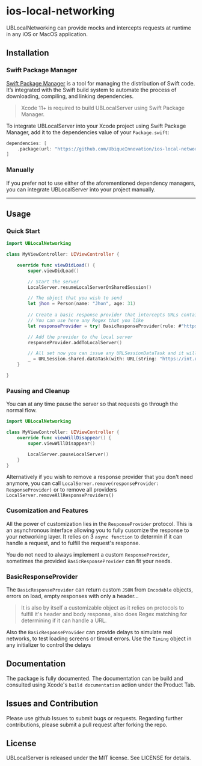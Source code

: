 # ios-local-networking

UBLocalNetworking can provide mocks and intercepts requests at runtime in any iOS or MacOS application.

## Installation

### Swift Package Manager

[Swift Package Manager](https://swift.org/package-manager/) is a tool for managing the distribution of Swift code. It’s integrated with the Swift build system to automate the process of downloading, compiling, and linking dependencies.

> Xcode 11+ is required to build UBLocalServer using Swift Package Manager.

To integrate UBLocalServer into your Xcode project using Swift Package Manager, add it to the dependencies value of your `Package.swift`:

```swift
dependencies: [
    .package(url: "https://github.com/UbiqueInnovation/ios-local-networking", .upToNextMajor(from: "1.0.0"))
]
```

### Manually

If you prefer not to use either of the aforementioned dependency managers, you can integrate UBLocalServer into your project manually.

---

## Usage

### Quick Start

```swift
import UBLocalNetworking

class MyViewController: UIViewController {

    override func viewDidLoad() {
        super.viewDidLoad()

        // Start the server
        LocalServer.resumeLocalServerOnSharedSession()

        // The object that you wish to send
        let jhon = Person(name: "Jhon", age: 31)
        
        // Create a basic response provider that intercepts URLs containing persons
        // You can use here any Regex that you like
        let responseProvider = try! BasicResponseProvider(rule: #"https://.*/persons/.*"#, encodable: jhon)

        // Add the provider to the local server
        responseProvider.addToLocalServer()

        // All set now you can issue any URLSessionDataTask and it will get your object back
        _ = URLSession.shared.dataTask(with: URL(string: "https://int.ubique.ch/persons/123")!)
    }

}
```

### Pausing and Cleanup

You can at any time pause the server so that requests go through the normal flow.

```swift
import UBLocalNetworking

class MyViewController: UIViewController {
    override func viewWillDisappear() {
        super.viewWillDisappear()

        LocalServer.pauseLocalServer()
    }
}
```

Alternatively if you wish to remove a response provider that you don't need anymore, you can call 
`LocalServer.remove(responseProvider: ResponseProvider)` or to remove all providers `LocalServer.removeAllResponseProviders()`

### Cusomization and Features

All the power of customization lies in the `ResponseProvider` protocol. This is an asynchronous interface allowing you
to fully cusomize the response to your networking layer. It relies on 3 `async function` to determin if it can handle a request,
and to fulfill the request's response.

You do not need to always implement a custom `ResponseProvider`, sometimes the provided `BasicResponseProvider` can fit your needs.

### BasicResponseProvider

The `BasicResponseProvider` can return custom `JSON` from `Encodable` objects, errors on load, empty responses with only a header...

> It is also by itself a customizable object as it relies on protocols to fulfill it's header and body response, also does Regex matching for determining if it can handle a URL.

Also the `BasicResponseProvider` can provide delays to simulate real networks, to test loading screens or timout errors.
Use the `Timing` object in any initializer to control the delays

## Documentation

The package is fully documented. The documentation can be build and consulted using Xcode's `build documentation` action under the Product Tab.

## Issues and Contribution

Please use github Issues to submit bugs or requests. Regarding further contributions, please submit a pull request after forking the repo.

## License

UBLocalServer is released under the MIT license. See LICENSE for details.
